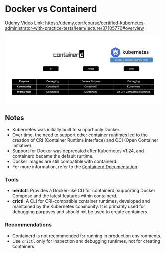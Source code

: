# Docker vs Containerd

Udemy Video Link: <https://udemy.com/course/certified-kubernetes-administrator-with-practice-tests/learn/lecture/37105770#overview>

![Kubernetes Containerd Tools](../../imgs/notes/section_2/k8s_containerd_tools.png)

## Notes

- Kubernetes was initially built to support only Docker.
- Over time, the need to support other container runtimes led to the creation of CRI (Container Runtime Interface) and OCI (Open Container Initiative).
- Support for Docker was deprecated after Kubernetes v1.24, and containerd became the default runtime.
- Docker images are still compatible with containerd.
- For more information, refer to the [Containerd Documentation](https://containerd.io/).

### Tools

- **nerdctl**: Provides a Docker-like CLI for containerd, supporting Docker Compose and the latest features within containerd.
- **crictl**: A CLI for CRI-compatible container runtimes, developed and maintained by the Kubernetes community. It is primarily used for debugging purposes and should not be used to create containers.

### Recommendations

- Containerd is not recommended for running in production environments.
- Use `crictl` only for inspection and debugging runtimes, not for creating containers.
